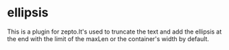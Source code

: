 ellipsis
========

This is a plugin for zepto.It's used to truncate the text and add the ellipsis at the end with the limit of the maxLen or the container's width by default.

